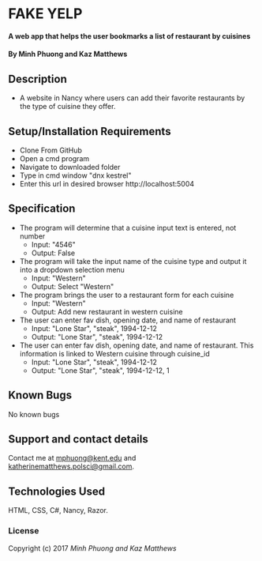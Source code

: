 # FAKE YELP

#### A web app that helps the user bookmarks a list of restaurant by cuisines

#### By Minh Phuong and Kaz Matthews

## Description
* A website in Nancy where users can add their favorite restaurants by the type of cuisine they offer.

## Setup/Installation Requirements
* Clone From GitHub
* Open a cmd program
* Navigate to downloaded folder
* Type in cmd window "dnx kestrel"
* Enter this url in desired browser http://localhost:5004

## Specification
* The program will determine that a cuisine input text is entered, not number
  * Input: "4546"
  * Output: False
* The program will take the input name of the cuisine type and output it into a dropdown selection menu
  * Input: "Western"
  * Output: Select "Western"
* The program brings the user to a restaurant form for each cuisine
  * Input: "Western"
  * Output: Add new restaurant in western cuisine
* The user can enter fav dish, opening date, and name of restaurant
  * Input: "Lone Star", "steak", 1994-12-12
  * Output: "Lone Star", "steak", 1994-12-12
* The user can enter fav dish, opening date, and name of restaurant. This information is linked to Western cuisine through cuisine_id
  * Input: "Lone Star", "steak", 1994-12-12
  * Output: "Lone Star", "steak", 1994-12-12, 1


## Known Bugs

No known bugs

## Support and contact details

Contact me at mphuong@kent.edu and katherinematthews.polsci@gmail.com.

## Technologies Used

HTML, CSS, C#, Nancy, Razor.

### License

Copyright (c) 2017 *Minh Phuong and Kaz Matthews*
